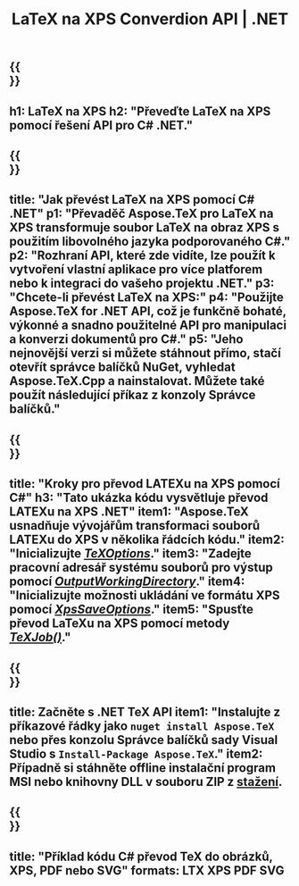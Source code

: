 ﻿---
translation: true
template: /_templates/_conversion-child-net.md
title: LaTeX na XPS Converdion API | .NET
description: Funkce převodu LaTeX na XPS. Integrujte tuto místní knihovnu .NET do svého projektu nebo použijte multiplatformní aplikace pro převod LaTeXu na XPS.
keywords: latex to xps api net, latex2xps integrovat c#
url: /net/conversion/latex-to-xps/
family: tex
platformtag: net
feature: conversion
informat: LATEX
outformat: XPS
otherformats: BMP PNG JPEG TIFF SVG PDF
---

{{<section banner>}}
---
h1: LaTeX na XPS
h2: "Převeďte LaTeX na XPS pomocí řešení API pro C# .NET."
---

{{<section overview>}}
---
title: "Jak převést LaTeX na XPS pomocí C# .NET"
p1: "Převaděč Aspose.TeX pro LaTeX na XPS transformuje soubor LaTeX na obraz XPS s použitím libovolného jazyka podporovaného C#."
p2: "Rozhraní API, které zde vidíte, lze použít k vytvoření vlastní aplikace pro více platforem nebo k integraci do vašeho projektu .NET."
p3: "Chcete-li převést LaTeX na XPS:"
p4: "Použijte Aspose.TeX for .NET API, což je funkčně bohaté, výkonné a snadno použitelné API pro manipulaci a konverzi dokumentů pro C#."
p5: "Jeho nejnovější verzi si můžete stáhnout přímo, stačí otevřít správce balíčků NuGet, vyhledat Aspose.TeX.Cpp a nainstalovat. Můžete také použít následující příkaz z konzoly Správce balíčků."
---

{{<section feature1>}}
---
title: "Kroky pro převod LATEXu na XPS pomocí C#"
h3: "Tato ukázka kódu vysvětluje převod LATEXu na XPS .NET"
item1: "Aspose.TeX usnadňuje vývojářům transformaci souborů LATEXu do XPS v několika řádcích kódu."
item2: "Inicializujte [*TeXOptions*](https://reference.aspose.com/tex/net/aspose.tex/texoptions/)."
item3: "Zadejte pracovní adresář systému souborů pro výstup pomocí [*OutputWorkingDirectory*](https://reference.aspose.com/tex/net/aspose.tex/texoptions/outputworkingdirectory/)."
item4: "Inicializujte možnosti ukládání ve formátu XPS pomocí [*XpsSaveOptions*](https://reference.aspose.com/tex/net/aspose.tex.presentation.image/xpssaveoptions/)."
item5: "Spusťte převod LaTeXu na XPS pomocí metody [*TeXJob()*](https://reference.aspose.com/tex/net/aspose.tex/texjob/)."
---

{{<section feature2>}}
---
title: Začněte s .NET TeX API
item1: "Instalujte z příkazové řádky jako ```nuget install Aspose.TeX``` nebo přes konzolu Správce balíčků sady Visual Studio s ```Install-Package Aspose.TeX```."
item2: Případně si stáhněte offline instalační program MSI nebo knihovny DLL v souboru ZIP z [stažení](https://downloads.aspose.com/tex/net).
---

{{<section widget>}}
---
title: "Příklad kódu C# převod TeX do obrázků, XPS, PDF nebo SVG"
formats: LTX XPS PDF SVG
---